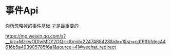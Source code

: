 # 事件Api





你所忽略掉的事件基础 才是最重要的

https://mp.weixin.qq.com/s?__biz=MzkwODIwMDY2OQ==&mid=2247488428&idx=1&sn=cdf6ffbfdec44616b5a493905785f6a1&source=41#wechat_redirect